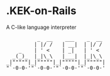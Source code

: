 # .KEK-on-Rails
A C-like language interpreter

<pre>
          _  __    ___    _  __  
         | |/ /   | __|  | |/ /  
    _    | ' <    | _|   | ' <   
  _(_)_  |_|\_\   |___|  |_|\_\  
_|"""""|_|"""""|_|"""""|_|"""""| 
"`-0-0-'"`-0-0-'"`-0-0-'"`-0-0-' 
</pre>
